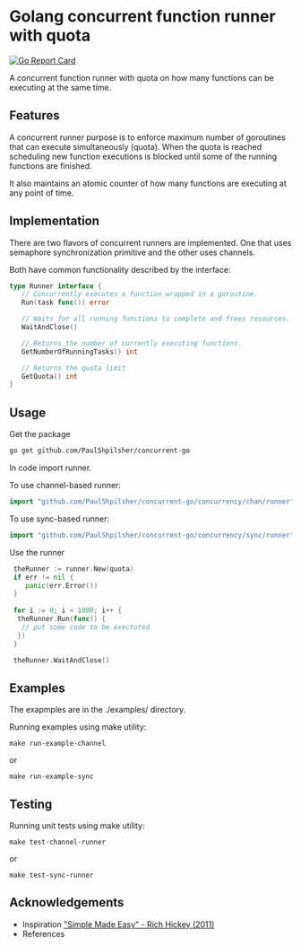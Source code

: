 # Golang concurrent function runner with quota
[![Go Report Card](https://goreportcard.com/badge/github.com/PaulShpilsher/concurrent-go)](https://goreportcard.com/report/github.com/PaulShpilsher/concurrent-go)

A concurrent function runner with quota on how many functions can be executing at the same time.

## Features

A concurrent runner purpose is to enforce maximum number of goroutines that can execute simultaneously (quota).  When the quota is reached scheduling new function executions is blocked until some of the running functions are finished.

It also maintains an atomic counter of how many functions are executing at any point of time.

## Implementation

There are two flavors of concurrent runners are implemented.  One that uses semaphore synchronization primitive and the other uses channels.

Both have common functionality described by the interface:

```go
type Runner interface {
   // Concurrently executes a function wrapped in a goroutine.
   Run(task func()) error

   // Waits for all running functions to complete and frees resources.
   WaitAndClose()

   // Returns the number of currently executing functions.
   GetNumberOfRunningTasks() int

   // Returns the quota limit
   GetQuota() int
}
```

## Usage

Get the package

```bash
go get github.com/PaulShpilsher/concurrent-go
```

In code import runner.

To use channel-based runner:

```go
import "github.com/PaulShpilsher/concurrent-go/concurrency/chan/runner"
```

To use sync-based runner:

```go
import "github.com/PaulShpilsher/concurrent-go/concurrency/sync/runner"
```

Use the runner

```go
 theRunner := runner.New(quota)
 if err != nil {
    panic(err.Error())
 }
 
 for i := 0; i < 1000; i++ {
  theRunner.Run(func() {
   // put some code to be exectuted
  })
 }

 theRunner.WaitAndClose()
```

## Examples

The exapmples are in the ./examples/ directory.

Running examples using make utility:

```shell
make run-example-channel
```

or

```shell
make run-example-sync
```

## Testing

Running unit tests using make utility:

```shell
make test-channel-runner
```

or

```shell
make test-sync-runner
```

## Acknowledgements

- Inspiration ["Simple Made Easy" - Rich Hickey (2011)](https://www.youtube.com/watch?v=SxdOUGdseq4)
- References

